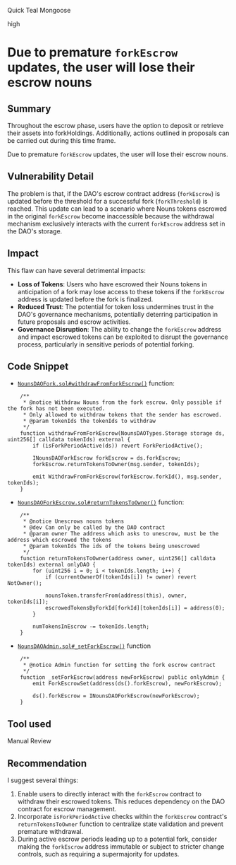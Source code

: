 Quick Teal Mongoose

high

# Due to premature `forkEscrow` updates, the user will lose their escrow nouns

## Summary
Throughout the escrow phase, users have the option to deposit or retrieve their assets into forkHoldings. Additionally, actions outlined in proposals can be carried out during this time frame.

Due to premature `forkEscrow` updates, the user will lose their escrow nouns.

## Vulnerability Detail
The problem is that, if the DAO's escrow contract address (`forkEscrow`) is updated before the threshold for a successful fork (`forkThreshold`) is reached. This update can lead to a scenario where Nouns tokens escrowed in the original `forkEscrow` become inaccessible because the withdrawal mechanism exclusively interacts with the current `forkEscrow` address set in the DAO's storage.

## Impact
This flaw can have several detrimental impacts:
- **Loss of Tokens**: Users who have escrowed their Nouns tokens in anticipation of a fork may lose access to these tokens if the `forkEscrow` address is updated before the fork is finalized.
- **Reduced Trust**: The potential for token loss undermines trust in the DAO's governance mechanisms, potentially deterring participation in future proposals and escrow activities.
- **Governance Disruption**: The ability to change the `forkEscrow` address and impact escrowed tokens can be exploited to disrupt the governance process, particularly in sensitive periods of potential forking.

## Code Snippet
- [`NounsDAOFork.sol#withdrawFromForkEscrow()`](https://github.com/sherlock-audit/2024-03-nouns-dao-2/blob/8f6879efaf831eb7fc9d4a4ad2b62b5334220d87/nouns-monorepo/packages/nouns-contracts/contracts/governance/fork/NounsDAOFork.sol#L90-L102) function:
```solidity
    /**
     * @notice Withdraw Nouns from the fork escrow. Only possible if the fork has not been executed.
     * Only allowed to withdraw tokens that the sender has escrowed.
     * @param tokenIds the tokenIds to withdraw
     */
    function withdrawFromForkEscrow(NounsDAOTypes.Storage storage ds, uint256[] calldata tokenIds) external {
        if (isForkPeriodActive(ds)) revert ForkPeriodActive();

        INounsDAOForkEscrow forkEscrow = ds.forkEscrow;
        forkEscrow.returnTokensToOwner(msg.sender, tokenIds);

        emit WithdrawFromForkEscrow(forkEscrow.forkId(), msg.sender, tokenIds);
    }
```

- [`NounsDAOForkEscrow.sol#returnTokensToOwner()`](https://github.com/sherlock-audit/2024-03-nouns-dao-2/blob/8f6879efaf831eb7fc9d4a4ad2b62b5334220d87/nouns-monorepo/packages/nouns-contracts/contracts/governance/fork/NounsDAOForkEscrow.sol#L110-L125) function:
```solidity
    /**
     * @notice Unescrows nouns tokens
     * @dev Can only be called by the DAO contract
     * @param owner The address which asks to unescrow, must be the address which escrowed the tokens
     * @param tokenIds The ids of the tokens being unescrowed
     */
    function returnTokensToOwner(address owner, uint256[] calldata tokenIds) external onlyDAO {
        for (uint256 i = 0; i < tokenIds.length; i++) {
            if (currentOwnerOf(tokenIds[i]) != owner) revert NotOwner();

            nounsToken.transferFrom(address(this), owner, tokenIds[i]);
            escrowedTokensByForkId[forkId][tokenIds[i]] = address(0);
        }

        numTokensInEscrow -= tokenIds.length;
    }
```

- [`NounsDAOAdmin.sol#_setForkEscrow()`](https://github.com/sherlock-audit/2024-03-nouns-dao-2/blob/8f6879efaf831eb7fc9d4a4ad2b62b5334220d87/nouns-monorepo/packages/nouns-contracts/contracts/governance/NounsDAOAdmin.sol#L470-L477) function
```solidity
    /**
     * @notice Admin function for setting the fork escrow contract
     */
    function _setForkEscrow(address newForkEscrow) public onlyAdmin {
        emit ForkEscrowSet(address(ds().forkEscrow), newForkEscrow);

        ds().forkEscrow = INounsDAOForkEscrow(newForkEscrow);
    }
```

## Tool used
Manual Review

## Recommendation
I suggest several things:
1. Enable users to directly interact with the `forkEscrow` contract to withdraw their escrowed tokens. This reduces dependency on the DAO contract for escrow management.
2. Incorporate `isForkPeriodActive` checks within the `forkEscrow` contract's `returnTokensToOwner` function to centralize state validation and prevent premature withdrawal.
3. During active escrow periods leading up to a potential fork, consider making the `forkEscrow` address immutable or subject to stricter change controls, such as requiring a supermajority for updates.